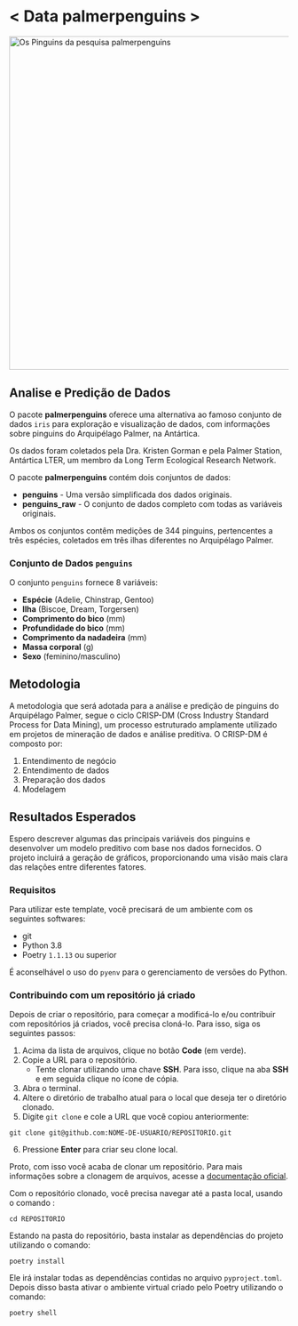 # < Data palmerpenguins >

<picture>
  <img src="https://github.com/allisonhorst/palmerpenguins/raw/main/man/figures/lter_penguins.png" 
       alt="Os Pinguins da pesquisa palmerpenguins" 
       width="600" 
       style="display: block; margin: auto;">
</picture>


## Analise e Predição de Dados

O pacote **palmerpenguins** oferece uma alternativa ao famoso conjunto de dados `iris` para exploração e visualização de dados, com informações sobre pinguins do Arquipélago Palmer, na Antártica.

Os dados foram coletados pela Dra. Kristen Gorman e pela Palmer Station, Antártica LTER, um membro da Long Term Ecological Research Network.

O pacote **palmerpenguins** contém dois conjuntos de dados:

- **penguins** - Uma versão simplificada dos dados originais.
- **penguins_raw** - O conjunto de dados completo com todas as variáveis originais.

Ambos os conjuntos contêm medições de 344 pinguins, pertencentes a três espécies, coletados em três ilhas diferentes no Arquipélago Palmer.

### Conjunto de Dados `penguins`

O conjunto `penguins` fornece 8 variáveis:

- **Espécie** (Adelie, Chinstrap, Gentoo)
- **Ilha** (Biscoe, Dream, Torgersen)
- **Comprimento do bico** (mm)
- **Profundidade do bico** (mm)
- **Comprimento da nadadeira** (mm)
- **Massa corporal** (g)
- **Sexo** (feminino/masculino)

## Metodologia

A metodologia que será adotada para a análise e predição de pinguins do Arquipélago Palmer, segue o ciclo CRISP-DM (Cross Industry Standard Process for Data Mining), um processo estruturado amplamente utilizado em projetos de mineração de dados e análise preditiva. O CRISP-DM é composto por:
1. Entendimento de negócio
2. Entendimento de dados
3. Preparação dos dados
4. Modelagem


## Resultados Esperados

Espero descrever algumas das principais variáveis dos pinguins e desenvolver um modelo preditivo com base nos dados fornecidos. O projeto incluirá a geração de gráficos, proporcionando uma visão mais clara das relações entre diferentes fatores.



### Requisitos

Para utilizar este template, você precisará de um ambiente com os seguintes softwares:
 - git
 - Python 3.8
 - Poetry `1.1.13` ou superior

É aconselhável o uso do `pyenv` para o gerenciamento de versões do Python.


### Contribuindo com um repositório já criado

Depois de criar o repositório, para começar a modificá-lo e/ou contribuir com repositórios já criados,  você precisa cloná-lo. Para isso, siga os seguintes passos:

1. Acima da lista de arquivos, clique no botão **Code** (em verde).
2. Copie a URL para o repositório.
    - Tente clonar utilizando uma chave **SSH**. Para isso, clique na aba **SSH** e em seguida clique no ícone de cópia.
3. Abra o terminal.
4. Altere o diretório de trabalho atual para o local que deseja ter o diretório clonado.
5. Digite `git clone` e cole a URL que você copiou anteriormente:
```
git clone git@github.com:NOME-DE-USUARIO/REPOSITORIO.git
```
6. Pressione **Enter** para criar seu clone local.

Proto, com isso você acaba de clonar um repositório. Para mais informações sobre a clonagem de arquivos, acesse a [documentação oficial](https://docs.github.com/pt/repositories/creating-and-managing-repositories/cloning-a-repository).

Com o repositório clonado, você precisa navegar até a pasta local, usando o comando :
```
cd REPOSITORIO
```

Estando na pasta do repositório, basta instalar as dependências do projeto utilizando o comando:
```
poetry install
```

Ele irá instalar todas as dependências contidas no arquivo `pyproject.toml`. Depois disso basta ativar o ambiente virtual criado pelo Poetry utilizando o comando:
```
poetry shell
```